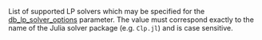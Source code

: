 List of supported LP solvers which may be specified for the [db\_lp\_solver\_options](@ref) parameter.
The value must correspond exactly to the name of the Julia solver package (e.g. `Clp.jl`) and is case sensitive.